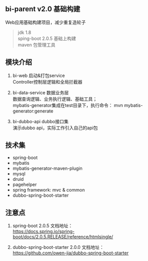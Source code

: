 ## bi-parent v2.0 基础构建  

Web应用基础构建项目，减少重复造轮子  

> jdk 1.8  
> sping-boot 2.0.5 基础上构建  
> maven 包管理工具  

## 模块介绍

1. bi-web 启动&打包service   
Controller控制层逻辑和全局拦截器

2. bi-data-service 数据业务层   
数据查询逻辑、业务执行逻辑、基础工具；  
mybatis-generator集成在test目录下，执行命令： mvn mybatis-generator:generate  

3. bi-dubbo-api dubbo接口集  
演示dubbo api，实际工作引入自己的api包

## 技术集

* spring-boot
* mybatis
* mybatis-generator-maven-plugin
* mysql
* druid
* pagehelper
* spring framework: mvc & common
* dubbo-spring-boot-starter

## 注意点

1. spring-boot 2.0.5 文档地址：   
https://docs.spring.io/spring-boot/docs/2.0.5.RELEASE/reference/htmlsingle/  

2. dubbo-spring-boot-starter 2.0.0 文档地址：  
https://github.com/owen-jia/dubbo-spring-boot-starter


